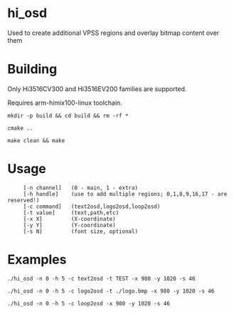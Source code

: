 # hi_osd
Used to create additional VPSS regions and overlay bitmap content over them
# Building

Only Hi3516CV300 and Hi3516EV200 families are supported. 

Requires arm-himix100-linux toolchain.

```mkdir -p build && cd build && rm -rf *```

```cmake ..```

```make clean && make```


# Usage
         [-n channel]   (0 - main, 1 - extra)  
         [-h handle]    (use to add multiple regions; 0,1,8,9,16,17 - are reserved!)  
         [-c command]   (text2osd,logo2osd,loop2osd) 
         [-t value]     (text,path,etc) 
         [-x X]         (X-coordinate) 
         [-y Y]         (Y-coordinate) 
         [-s N]         (font size, optional) 
         
# Examples
`./hi_osd -n 0 -h 5 -c text2osd -t TEST -x 980 -y 1020 -s 46`

`./hi_osd -n 0 -h 5 -c logo2osd -t ./logo.bmp -x 980 -y 1020 -s 46`

`./hi_osd -n 0 -h 5 -c loop2osd -x 980 -y 1020 -s 46`

